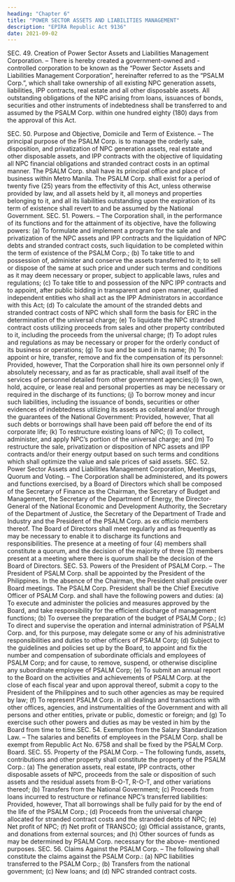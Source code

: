 ```yaml
---
heading: "Chapter 6"
title: "POWER SECTOR ASSETS AND LIABILITIES MANAGEMENT"
description: "EPIRA Republic Act 9136"
date: 2021-09-02
---
```




SEC. 49. Creation of Power Sector Assets and Liabilities Management Corporation. – There is
hereby created a government-owned and -controlled corporation to be known as the “Power Sector Assets
and Liabilities Management Corporation”, hereinafter referred to as the “PSALM Corp.”, which shall take
ownership of all existing NPC generation assets, liabilities, IPP contracts, real estate and all other
disposable assets. All outstanding obligations of the NPC arising from loans, issuances of bonds, securities
and other instruments of indebtedness shall be transferred to and assumed by the PSALM Corp. within one
hundred eighty (180) days from the approval of this Act.

SEC. 50. Purpose and Objective, Domicile and Term of Existence. – The principal purpose of the PSALM Corp. is to manage the orderly sale, disposition, and privatization of NPC generation assets, real estate and other disposable assets, and IPP contracts with the objective of liquidating all NPC financial obligations and stranded contract costs in an optimal manner.
The PSALM Corp. shall have its principal office and place of business within Metro Manila.
The PSALM Corp. shall exist for a period of twenty five (25) years from the effectivity of this
Act, unless otherwise provided by law, and all assets held by it, all moneys and properties belonging to it,
and all its liabilities outstanding upon the expiration of its term of existence shall revert to and be assumed
by the National Government.
SEC. 51. Powers. – The Corporation shall, in the performance of its functions and for the
attainment of its objective, have the following powers:
(a) To formulate and implement a program for the sale and privatization of the NPC assets and
IPP contracts and the liquidation of NPC debts and stranded contract costs, such liquidation to
be completed within the term of existence of the PSALM Corp.;
(b) To take title to and possession of, administer and conserve the assets transferred to it; to sell
or dispose of the same at such price and under such terms and conditions as it may deem
necessary or proper, subject to applicable laws, rules and regulations;
(c) To take title to and possession of the NPC IPP contracts and to appoint, after public bidding in
transparent and open manner, qualified independent entities who shall act as the IPP
Administrators in accordance with this Act;
(d) To calculate the amount of the stranded debts and stranded contract costs of NPC which shall
form the basis for ERC in the determination of the universal charge;
(e) To liquidate the NPC stranded contract costs utilizing proceeds from sales and other property
contributed to it, including the proceeds from the universal charge;
(f) To adopt rules and regulations as may be necessary or proper for the orderly conduct of its
business or operations;
(g) To sue and be sued in its name;
(h) To appoint or hire, transfer, remove and fix the compensation of its personnel: Provided,
however, That the Corporation shall hire its own personnel only if absolutely necessary, and
as far as practicable, shall avail itself of the services of personnel detailed from other
government agencies;(i) To own, hold, acquire, or lease real and personal properties as may be necessary or required in
the discharge of its functions;
(j) To borrow money and incur such liabilities, including the issuance of bonds, securities or
other evidences of indebtedness utilizing its assets as collateral and/or through the guarantees
of the National Government: Provided, however, That all such debts or borrowings shall have
been paid off before the end of its corporate life;
(k) To restructure existing loans of NPC;
(l) To collect, administer, and apply NPC’s portion of the universal charge; and
(m) To restructure the sale, privatization or disposition of NPC assets and IPP contracts and/or
their energy output based on such terms and conditions which shall optimize the value and
sale prices of said assets.
SEC. 52. Power Sector Assets and Liabilities Management Corporation, Meetings, Quorum and
Voting. – The Corporation shall be administered, and its powers and functions exercised, by a Board of
Directors which shall be composed of the Secretary of Finance as the Chairman, the Secretary of Budget
and Management, the Secretary of the Department of Energy, the Director-General of the National
Economic and Development Authority, the Secretary of the Department of Justice, the Secretary of the
Department of Trade and Industry and the President of the PSALM Corp. as ex officio members thereof.
The Board of Directors shall meet regularly and as frequently as may be necessary to enable it to
discharge its functions and responsibilities. The presence at a meeting of four (4) members shall constitute
a quorum, and the decision of the majority of three (3) members present at a meeting where there is quorum
shall be the decision of the Board of Directors.
SEC. 53. Powers of the President of PSALM Corp. – The President of PSALM Corp. shall be
appointed by the President of the Philippines. In the absence of the Chairman, the President shall preside
over Board meetings.
The PSALM Corp. President shall be the Chief Executive Officer of PSALM Corp. and shall have
the following powers and duties:
(a) To execute and administer the policies and measures approved by the Board, and take
responsibility for the efficient discharge of management functions;
(b) To oversee the preparation of the budget of PSALM Corp.;
(c) To direct and supervise the operation and internal administration of PSALM Corp. and, for this
purpose, may delegate some or any of his administrative responsibilities and duties to other
officers of PSALM Corp;
(d) Subject to the guidelines and policies set up by the Board, to appoint and fix the number and
compensation of subordinate officials and employees of PSALM Corp; and for cause, to remove,
suspend, or otherwise discipline any subordinate employee of PSALM Corp;
(e) To submit an annual report to the Board on the activities and achievements of PSALM Corp. at
the close of each fiscal year and upon approval thereof, submit a copy to the President of the
Philippines and to such other agencies as may be required by law;
(f) To represent PSALM Corp. in all dealings and transactions with other offices, agencies, and
instrumentalities of the Government and with all persons and other entities, private or public,
domestic or foreign; and
(g) To exercise such other powers and duties as may be vested in him by the Board from time to time.SEC. 54. Exemption from the Salary Standardization Law. – The salaries and benefits of
employees in the PSALM Corp. shall be exempt from Republic Act No. 6758 and shall be fixed by the
PSALM Corp. Board.
SEC. 55. Property of the PSALM Corp. – The following funds, assets, contributions and other
property shall constitute the property of the PSALM Corp.:
(a) The generation assets, real estate, IPP contracts, other disposable assets of NPC, proceeds
from the sale or disposition of such assets and the residual assets from B-O-T, R-O-T, and
other variations thereof;
(b) Transfers from the National Government;
(c) Proceeds from loans incurred to restructure or refinance NPC’s transferred liabilities:
Provided, however, That all borrowings shall be fully paid for by the end of the life of the
PSALM Corp.;
(d) Proceeds from the universal charge allocated for stranded contract costs and the stranded
debts of NPC;
(e) Net profit of NPC;
(f) Net profit of TRANSCO;
(g) Official assistance, grants, and donations from external sources; and
(h) Other sources of funds as may be determined by PSALM Corp. necessary for the above-
mentioned purposes.
SEC. 56. Claims Against the PSALM Corp. – The following shall constitute the claims against the
PSALM Corp.:
(a) NPC liabilities transferred to the PSALM Corp.;
(b) Transfers from the national government;
(c) New loans; and
(d) NPC stranded contract costs.

